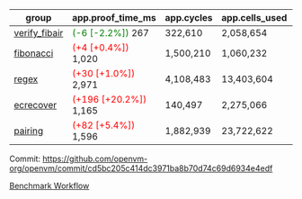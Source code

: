 | group | app.proof_time_ms | app.cycles | app.cells_used | leaf.proof_time_ms | leaf.cycles | leaf.cells_used |
| -- | -- | -- | -- | -- | -- | -- |
| [verify_fibair](https://github.com/openvm-org/openvm/blob/benchmark-results/benchmarks-pr/2090/verify_fibair-cd5bc205c414dc3971ba8b70d74c69d6934e4edf.md) |<span style='color: green'>(-6 [-2.2%])</span> 267 |  322,610 |  2,058,654 |- | - | - |
| [fibonacci](https://github.com/openvm-org/openvm/blob/benchmark-results/benchmarks-pr/2090/fibonacci-cd5bc205c414dc3971ba8b70d74c69d6934e4edf.md) |<span style='color: red'>(+4 [+0.4%])</span> 1,020 |  1,500,210 |  1,060,232 |- | - | - |
| [regex](https://github.com/openvm-org/openvm/blob/benchmark-results/benchmarks-pr/2090/regex-cd5bc205c414dc3971ba8b70d74c69d6934e4edf.md) |<span style='color: red'>(+30 [+1.0%])</span> 2,971 |  4,108,483 |  13,403,604 |- | - | - |
| [ecrecover](https://github.com/openvm-org/openvm/blob/benchmark-results/benchmarks-pr/2090/ecrecover-cd5bc205c414dc3971ba8b70d74c69d6934e4edf.md) |<span style='color: red'>(+196 [+20.2%])</span> 1,165 |  140,497 |  2,275,066 |- | - | - |
| [pairing](https://github.com/openvm-org/openvm/blob/benchmark-results/benchmarks-pr/2090/pairing-cd5bc205c414dc3971ba8b70d74c69d6934e4edf.md) |<span style='color: red'>(+82 [+5.4%])</span> 1,596 |  1,882,939 |  23,722,622 |- | - | - |


Commit: https://github.com/openvm-org/openvm/commit/cd5bc205c414dc3971ba8b70d74c69d6934e4edf

[Benchmark Workflow](https://github.com/openvm-org/openvm/actions/runs/17309107147)
